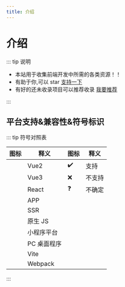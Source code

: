 ```yaml
---
title: 介绍
---
```


# 介绍

::: tip 说明

-   本站用于收集前端开发中所需的各类资源！！
-   有助于你,可以 star [支持一下](https://github.com/itmanyong/web-resources)
-   有好的还未收录项目可以推荐收录 [我要推荐](https://github.com/itmanyong/web-resources/issues/new)

:::

## 平台支持&兼容性&符号标识

::: tip 符号对照表

| 图标            | 释义        | 图标               | 释义   |
| --------------- | ----------- | ------------------ | ------ |
| <LogoVue2 />    | Vue2        | :heavy_check_mark: | 支持   |
| <LogoVue3 />    | Vue3        | :x:                | 不支持 |
| <LogoReact />   | React       | :question:         | 不确定 |
| <LogoApp />     | APP         |                    |        |
| <LogoSSR />     | SSR         |                    |        |
| <LogoJS />      | 原生 JS     |                    |        |
| <LogoWeApp />   | 小程序平台  |                    |        |
| <LogoPC />      | PC 桌面程序 |                    |        |
| <LogoVite />    | Vite        |                    |        |
| <LogoWebPack /> | Webpack     |                    |        |

:::
